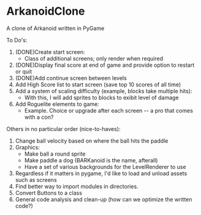 # ArkanoidClone
A clone of Arkanoid written in PyGame

To Do's:

1. (DONE)Create start screen:
    - Class of additional screens; only render when required
2. (DONE)Display final score at end of game and provide option to restart or quit
3. (DONE)Add continue screen between levels
4. Add High Score list to start screen (save top 10 scores of all time)
5. Add a system of scaling difficulty (example, blocks take multiple hits):
    - With this, I will add sprites to blocks to exibit level of damage
6. Add Roguelite elements to game:
    - Example. Choice or upgrade after each screen -- a pro that comes with a con?

Others in no particular order (nice-to-haves):

1. Change ball velocity based on where the ball hits the paddle
2. Graphics:
    - Make ball a round sprite
    - Make paddle a dog (BARKanoid is the name, afterall)
    - Have a set of various backgrounds for the LevelRenderer to use
3. Regardless if it matters in pygame, I'd like to load and unload assets such as screens
4. Find better way to import modules in directories.
5. Convert Buttons to a class
6. General code analysis and clean-up (how can we optimize the written code?)
